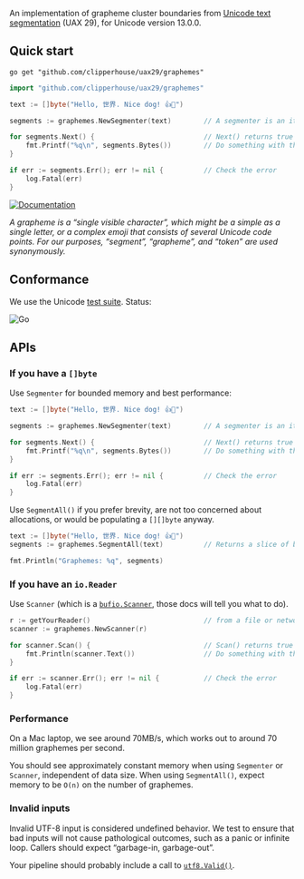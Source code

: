 An implementation of grapheme cluster boundaries from [Unicode text segmentation](https://unicode.org/reports/tr29/#Grapheme_Cluster_Boundaries) (UAX 29), for Unicode version 13.0.0.

## Quick start

```
go get "github.com/clipperhouse/uax29/graphemes"
```

```go
import "github.com/clipperhouse/uax29/graphemes"

text := []byte("Hello, 世界. Nice dog! 👍🐶")

segments := graphemes.NewSegmenter(text)        // A segmenter is an iterator over the graphemes

for segments.Next() {                           // Next() returns true until end of data or error
	fmt.Printf("%q\n", segments.Bytes())        // Do something with the current grapheme
}

if err := segments.Err(); err != nil {          // Check the error
	log.Fatal(err)
}
```

[![Documentation](https://pkg.go.dev/badge/github.com/clipperhouse/uax29/graphemes.svg)](https://pkg.go.dev/github.com/clipperhouse/uax29/graphemes)

_A grapheme is a “single visible character”, which might be a simple as a single letter, or a complex emoji that consists of several Unicode code points. For our purposes, “segment”, “grapheme”, and “token” are used synonymously._

## Conformance

We use the Unicode [test suite](https://unicode.org/reports/tr41/tr41-26.html#Tests29). Status:

![Go](https://github.com/clipperhouse/uax29/actions/workflows/gotest.yml/badge.svg)

## APIs

### If you have a `[]byte`

Use `Segmenter` for bounded memory and best performance:

```go
text := []byte("Hello, 世界. Nice dog! 👍🐶")

segments := graphemes.NewSegmenter(text)        // A segmenter is an iterator over the graphemes

for segments.Next() {                           // Next() returns true until end of data or error
	fmt.Printf("%q\n", segments.Bytes())        // Do something with the current grapheme
}

if err := segments.Err(); err != nil {          // Check the error
	log.Fatal(err)
}
```

Use `SegmentAll()` if you prefer brevity, are not too concerned about allocations, or would be populating a `[][]byte` anyway.

```go
text := []byte("Hello, 世界. Nice dog! 👍🐶")
segments := graphemes.SegmentAll(text)          // Returns a slice of byte slices; each slice is a grapheme

fmt.Println("Graphemes: %q", segments)
```

### If you have an `io.Reader`

Use `Scanner` (which is a [`bufio.Scanner`](https://pkg.go.dev/bufio#Scanner), those docs will tell you what to do).

```go
r := getYourReader()                            // from a file or network maybe
scanner := graphemes.NewScanner(r)

for scanner.Scan() {                            // Scan() returns true until error or EOF
	fmt.Println(scanner.Text())                 // Do something with the current grapheme
}

if err := scanner.Err(); err != nil {           // Check the error
	log.Fatal(err)
}
```

### Performance

On a Mac laptop, we see around 70MB/s, which works out to around 70 million graphemes per second.

You should see approximately constant memory when using `Segmenter` or `Scanner`, independent of data size. When using `SegmentAll()`, expect memory to be `O(n)` on the number of graphemes.

### Invalid inputs

Invalid UTF-8 input is considered undefined behavior. We test to ensure that bad inputs will not cause pathological outcomes, such as a panic or infinite loop. Callers should expect “garbage-in, garbage-out”.

Your pipeline should probably include a call to [`utf8.Valid()`](https://pkg.go.dev/unicode/utf8#Valid).
